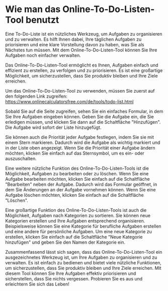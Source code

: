 Wie man das Online-To-Do-Listen-Tool benutzt
============================================

Eine To-Do-Liste ist ein nützliches Werkzeug, um Aufgaben zu organisieren und zu verwalten. Es hilft Ihnen dabei, Ihre täglichen Aufgaben zu priorisieren und eine klare Vorstellung davon zu haben, was Sie als Nächstes tun müssen. Mit dem Online-To-Do-Listen-Tool können Sie Ihre Aufgaben noch einfacher verwalten.

Das Online-To-Do-Listen-Tool ermöglicht es Ihnen, Aufgaben einfach und effizient zu erstellen, zu verfolgen und zu priorisieren. Es ist eine großartige Möglichkeit, um sicherzustellen, dass Sie produktiv bleiben und Ihre Ziele erreichen.

Um das Online-To-Do-Listen-Tool zu verwenden, müssen Sie zuerst auf den folgenden Link zugreifen: <https://www.onlinecalculatorsfree.com/de/tools/todo-list.html>

Sobald Sie auf die Seite zugreifen, sehen Sie ein einfaches Formular, in dem Sie Ihre Aufgaben eingeben können. Geben Sie die Aufgabe ein, die Sie erledigen müssen, und klicken Sie dann auf die Schaltfläche "Hinzufügen". Die Aufgabe wird sofort der Liste hinzugefügt.

Sie können auch die Priorität jeder Aufgabe festlegen, indem Sie sie mit einem Stern markieren. Dadurch wird die Aufgabe als wichtig markiert und in der Liste oben angezeigt. Wenn Sie die Priorität einer Aufgabe ändern möchten, klicken Sie einfach auf das Sternsymbol, um es ein- oder auszuschalten.

Eine weitere nützliche Funktion des Online-To-Do-Listen-Tools ist die Möglichkeit, Aufgaben zu bearbeiten oder zu löschen. Wenn Sie eine Aufgabe bearbeiten möchten, klicken Sie einfach auf die Schaltfläche "Bearbeiten" neben der Aufgabe. Dadurch wird das Formular geöffnet, in dem Sie Änderungen an der Aufgabe vornehmen können. Wenn Sie eine Aufgabe löschen möchten, klicken Sie einfach auf die Schaltfläche "Löschen".

Eine großartige Funktion des Online-To-Do-Listen-Tools ist auch die Möglichkeit, Aufgaben nach Kategorien zu sortieren. Sie können neue Kategorien erstellen und Ihre Aufgaben entsprechend organisieren. Beispielsweise können Sie eine Kategorie für berufliche Aufgaben erstellen und eine andere für persönliche Aufgaben. Um eine neue Kategorie zu erstellen, klicken Sie einfach auf die Schaltfläche "Neue Kategorie hinzufügen" und geben Sie den Namen der Kategorie ein.

Zusammenfassend lässt sich sagen, dass das Online-To-Do-Listen-Tool ein ausgezeichnetes Werkzeug ist, um Ihre Aufgaben zu organisieren und zu verwalten. Es ist einfach zu bedienen und bietet viele nützliche Funktionen, um sicherzustellen, dass Sie produktiv bleiben und Ihre Ziele erreichen. Mit diesem Tool können Sie Ihre Aufgaben effektiv priorisieren und sicherstellen, dass Sie nichts vergessen. Probieren Sie es aus und erleichtern Sie sich das Leben!
